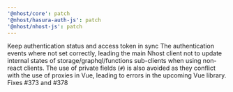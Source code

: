 ```yaml
---
'@nhost/core': patch
'@nhost/hasura-auth-js': patch
'@nhost/nhost-js': patch
---
```


Keep authentication status and access token in sync
The authentication events where not set correctly, leading the main Nhost client not to update internal states of storage/graphql/functions sub-clients when using non-react clients.
The use of private fields (`#`) is also avoided as they conflict with the use of proxies in Vue, leading to errors in the upcoming Vue library.
Fixes #373 and #378

